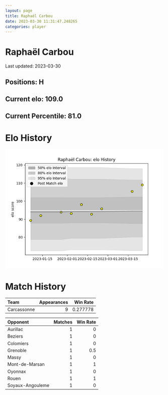 ```yaml
---  
layout: page  
title: Raphaël Carbou  
date: 2023-03-30 11:31:47.248265  
categories: player  
---
```

# Raphaël Carbou


Last updated: 2023-03-30
## Positions: H

## Current elo: 109.0

## Current Percentile: 81.0

# Elo History


![elo history](history_RaphaëlCarbou.png)
# Match History


| Team        |   Appearances |   Win Rate |
|:------------|--------------:|-----------:|
| Carcassonne |             9 |   0.277778 |

| Opponent         |   Matches |   Win Rate |
|:-----------------|----------:|-----------:|
| Aurillac         |         1 |        0   |
| Beziers          |         1 |        0   |
| Colomiers        |         1 |        0   |
| Grenoble         |         1 |        0.5 |
| Massy            |         1 |        0   |
| Mont-de-Marsan   |         1 |        1   |
| Oyonnax          |         1 |        0   |
| Rouen            |         1 |        1   |
| Soyaux-Angouleme |         1 |        0   |